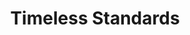 ---
inv_num: 2012-060
add_credit:
url: 2012-060-timeless-standrads
title: Timeless Standards
year: '2012'
display_year: '2012'
medium: Inkjet on Canvas
dims: 56 x 40 inches
pitch:
ps:
live_url:
youtube:
related_code:
subheading:
download:
commission:
related:
layout: things-i-made
---